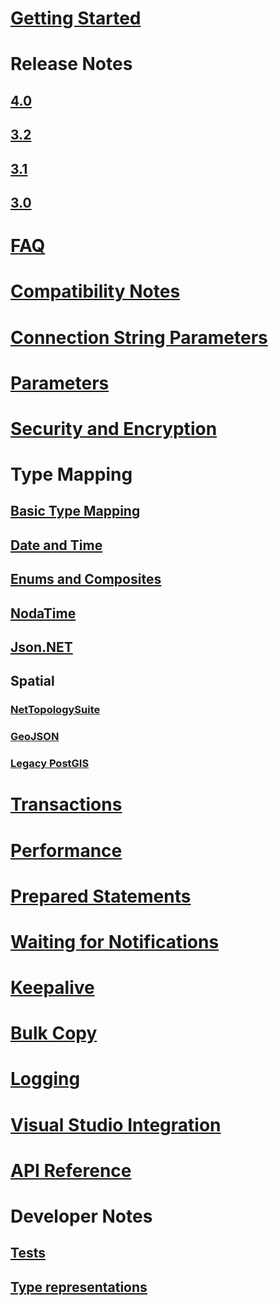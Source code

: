 ﻿# [Getting Started](index.md)
# Release Notes
## [4.0](release-notes/4.0.md)
## [3.2](release-notes/3.2.md)
## [3.1](release-notes/3.1.md)
## [3.0](release-notes/3.0.md)
# [FAQ](faq.md)
# [Compatibility Notes](compatibility.md)
# [Connection String Parameters](connection-string-parameters.md)
# [Parameters](parameters.md)
# [Security and Encryption](security.md)
# Type Mapping
## [Basic Type Mapping](types/basic.md)
## [Date and Time](types/datetime.md)
## [Enums and Composites](types/enums_and_composites.md)
## [NodaTime](types/nodatime.md)
## [Json.NET](types/jsonnet.md)
## Spatial
### [NetTopologySuite](types/nts.md)
### [GeoJSON](types/geojson.md)
### [Legacy PostGIS](types/legacy-postgis.md)
# [Transactions](transactions.md)
# [Performance](performance.md)
# [Prepared Statements](prepare.md)
# [Waiting for Notifications](wait.md)
# [Keepalive](keepalive.md)
# [Bulk Copy](copy.md)
# [Logging](logging.md)
# [Visual Studio Integration](ddex.md)
# [API Reference](../../obj/api/Npgsql/)
# Developer Notes
## [Tests](dev/tests.md)
## [Type representations](dev/type-representations.md)

